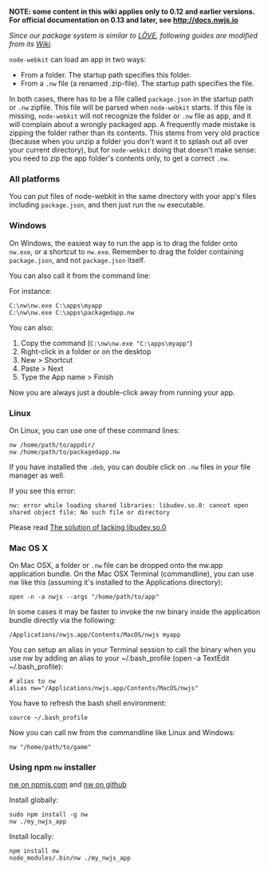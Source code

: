 **NOTE: some content in this wiki applies only to 0.12 and earlier versions. For official documentation on 0.13 and later, see http://docs.nwjs.io**

_Since our package system is similar to [LÖVE](https://love2d.org), following guides are modified from its [Wiki](https://love2d.org/wiki/Getting_Started)._

`node-webkit` can load an app in two ways:

* From a folder. The startup path specifies this folder.
* From a `.nw` file (a renamed .zip-file). The startup path specifies the file.

In both cases, there has to be a file called `package.json` in the startup path or `.nw` zipfile. This file will be parsed when `node-webkit` starts. If this file is missing, `node-webkit` will not recognize the folder or `.nw` file as app, and it will complain about a wrongly packaged app. A frequently made mistake is zipping the folder rather than its contents. This stems from very old practice (because when you unzip a folder you don't want it to splash out all over your current directory), but for `node-webkit` doing that doesn't make sense: you need to zip the app folder's contents only, to get a correct `.nw`.

### All platforms

You can put files of node-webkit in the same directory with your app's files including `package.json`, and then just run the `nw` executable.

### Windows

On Windows, the easiest way to run the app is to drag the folder onto `nw.exe`, or a shortcut to `nw.exe`. Remember to drag the folder containing `package.json`, and not `package.json` itself.

You can also call it from the command line:

For instance:

    C:\nw\nw.exe C:\apps\myapp
    C:\nw\nw.exe C:\apps\packagedapp.nw

You can also:

1. Copy the command (`C:\nw\nw.exe "C:\apps\myapp"`)
2. Right-click in a folder or on the desktop
3. New > Shortcut
4. Paste > Next
5. Type the App name > Finish

Now you are always just a double-click away from running your app.

### Linux

On Linux, you can use one of these command lines:

    nw /home/path/to/appdir/
    nw /home/path/to/packagedapp.nw

If you have installed the `.deb`, you can double click on `.nw` files in your file manager as well.

If you see this error:

    nw: error while loading shared libraries: libudev.so.0: cannot open shared object file: No such file or directory
Please read [The solution of lacking libudev.so.0](https://github.com/nwjs/nw.js/wiki/The-solution-of-lacking-libudev.so.0)

### Mac OS X

On Mac OSX, a folder or `.nw` file can be dropped onto the nw.app application bundle. On the Mac OSX Terminal (commandline), you can use nw like this (assuming it's installed to the Applications directory):

    open -n -a nwjs --args "/home/path/to/app"

In some cases it may be faster to invoke the nw binary inside the application bundle directly via the following:

    /Applications/nwjs.app/Contents/MacOS/nwjs myapp

You can setup an alias in your Terminal session to call the binary when you use nw by adding an alias to your ~/.bash_profile (open -a TextEdit ~/.bash_profile):

    # alias to nw
    alias nw="/Applications/nwjs.app/Contents/MacOS/nwjs"

You have to refresh the bash shell environment:

    source ~/.bash_profile

Now you can call nw from the commandline like Linux and Windows:

    nw "/home/path/to/game"

### Using npm `nw` installer

[nw on npmjs.com](https://www.npmjs.com/package/nw) and [nw on github](https://github.com/nwjs/npm-installer)

Install globally:
```
sudo npm install -g nw
nw ./my_nwjs_app
```

Install locally:
```
npm install nw
node_modules/.bin/nw ./my_nwjs_app
```
